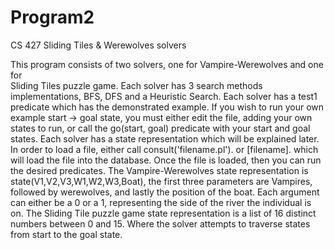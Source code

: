 # Program2
CS 427 Sliding Tiles & Werewolves solvers

This program consists of two solvers, one for Vampire-Werewolves and one for   
Sliding Tiles puzzle game. Each solver has 3 search methods implementations,
BFS, DFS and a Heuristic Search. Each solver has a test1 predicate which has
the demonstrated example. If you wish to run your own example start -> goal state,
you must either edit the file, adding your own states to run, or call the go(start, goal)
predicate with your start and goal states. Each solver has a state representation which will
be explained later.
In order to load a file, either call consult('filename.pl'). or [filename]. which will load the file
into the database. Once the file is loaded, then you can run the desired predicates.
The Vampire-Werewolves state representation is state(V1,V2,V3,W1,W2,W3,Boat), the first three parameters are Vampires, followed by werewolves, and lastly the position of the boat. Each argument can either be a 0 or a 1, representing the side of the river the individual is on.
The Sliding Tile puzzle game state representation is a list of 16 distinct numbers between 0 and 15.
Where the solver attempts to traverse states from start to the goal state.
